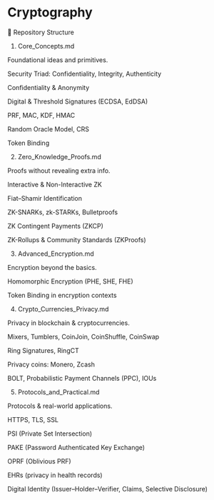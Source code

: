 # Cryptography

📂 Repository Structure
1. Core_Concepts.md

Foundational ideas and primitives.

Security Triad: Confidentiality, Integrity, Authenticity

Confidentiality & Anonymity

Digital & Threshold Signatures (ECDSA, EdDSA)

PRF, MAC, KDF, HMAC

Random Oracle Model, CRS

Token Binding

2. Zero_Knowledge_Proofs.md

Proofs without revealing extra info.

Interactive & Non-Interactive ZK

Fiat–Shamir Identification

ZK-SNARKs, zk-STARKs, Bulletproofs

ZK Contingent Payments (ZKCP)

ZK-Rollups & Community Standards (ZKProofs)

3. Advanced_Encryption.md

Encryption beyond the basics.

Homomorphic Encryption (PHE, SHE, FHE)

Token Binding in encryption contexts

4. Crypto_Currencies_Privacy.md

Privacy in blockchain & cryptocurrencies.

Mixers, Tumblers, CoinJoin, CoinShuffle, CoinSwap

Ring Signatures, RingCT

Privacy coins: Monero, Zcash

BOLT, Probabilistic Payment Channels (PPC), IOUs

5. Protocols_and_Practical.md

Protocols & real-world applications.

HTTPS, TLS, SSL

PSI (Private Set Intersection)

PAKE (Password Authenticated Key Exchange)

OPRF (Oblivious PRF)

EHRs (privacy in health records)

Digital Identity (Issuer–Holder–Verifier, Claims, Selective Disclosure)
